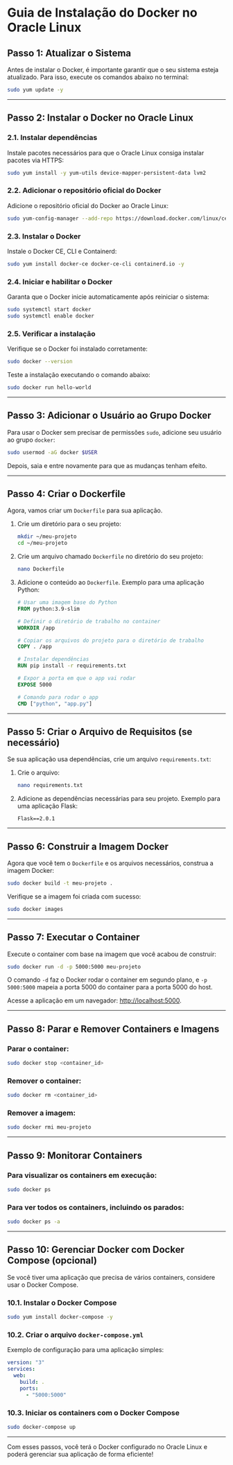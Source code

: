 # Guia de Instalação do Docker no Oracle Linux

## **Passo 1: Atualizar o Sistema**
Antes de instalar o Docker, é importante garantir que o seu sistema esteja atualizado. Para isso, execute os comandos abaixo no terminal:

```bash
sudo yum update -y
```

---

## **Passo 2: Instalar o Docker no Oracle Linux**

### **2.1. Instalar dependências**
Instale pacotes necessários para que o Oracle Linux consiga instalar pacotes via HTTPS:

```bash
sudo yum install -y yum-utils device-mapper-persistent-data lvm2
```

### **2.2. Adicionar o repositório oficial do Docker**
Adicione o repositório oficial do Docker ao Oracle Linux:

```bash
sudo yum-config-manager --add-repo https://download.docker.com/linux/centos/docker-ce.repo
```

### **2.3. Instalar o Docker**
Instale o Docker CE, CLI e Containerd:

```bash
sudo yum install docker-ce docker-ce-cli containerd.io -y
```

### **2.4. Iniciar e habilitar o Docker**
Garanta que o Docker inicie automaticamente após reiniciar o sistema:

```bash
sudo systemctl start docker
sudo systemctl enable docker
```

### **2.5. Verificar a instalação**
Verifique se o Docker foi instalado corretamente:

```bash
sudo docker --version
```

Teste a instalação executando o comando abaixo:

```bash
sudo docker run hello-world
```

---

## **Passo 3: Adicionar o Usuário ao Grupo Docker**
Para usar o Docker sem precisar de permissões `sudo`, adicione seu usuário ao grupo `docker`:

```bash
sudo usermod -aG docker $USER
```

Depois, saia e entre novamente para que as mudanças tenham efeito.

---

## **Passo 4: Criar o Dockerfile**
Agora, vamos criar um `Dockerfile` para sua aplicação.

1. Crie um diretório para o seu projeto:

   ```bash
   mkdir ~/meu-projeto
   cd ~/meu-projeto
   ```

2. Crie um arquivo chamado `Dockerfile` no diretório do seu projeto:

   ```bash
   nano Dockerfile
   ```

3. Adicione o conteúdo ao `Dockerfile`. Exemplo para uma aplicação Python:

   ```dockerfile
   # Usar uma imagem base do Python
   FROM python:3.9-slim

   # Definir o diretório de trabalho no container
   WORKDIR /app

   # Copiar os arquivos do projeto para o diretório de trabalho
   COPY . /app

   # Instalar dependências
   RUN pip install -r requirements.txt

   # Expor a porta em que o app vai rodar
   EXPOSE 5000

   # Comando para rodar o app
   CMD ["python", "app.py"]
   ```

---

## **Passo 5: Criar o Arquivo de Requisitos (se necessário)**
Se sua aplicação usa dependências, crie um arquivo `requirements.txt`:

1. Crie o arquivo:

   ```bash
   nano requirements.txt
   ```

2. Adicione as dependências necessárias para seu projeto. Exemplo para uma aplicação Flask:

   ```
   Flask==2.0.1
   ```

---

## **Passo 6: Construir a Imagem Docker**
Agora que você tem o `Dockerfile` e os arquivos necessários, construa a imagem Docker:

```bash
sudo docker build -t meu-projeto .
```

Verifique se a imagem foi criada com sucesso:

```bash
sudo docker images
```

---

## **Passo 7: Executar o Container**

Execute o container com base na imagem que você acabou de construir:

```bash
sudo docker run -d -p 5000:5000 meu-projeto
```

O comando `-d` faz o Docker rodar o container em segundo plano, e `-p 5000:5000` mapeia a porta 5000 do container para a porta 5000 do host.

Acesse a aplicação em um navegador: [http://localhost:5000](http://localhost:5000).

---

## **Passo 8: Parar e Remover Containers e Imagens**

### Parar o container:

```bash
sudo docker stop <container_id>
```

### Remover o container:

```bash
sudo docker rm <container_id>
```

### Remover a imagem:

```bash
sudo docker rmi meu-projeto
```

---

## **Passo 9: Monitorar Containers**

### Para visualizar os containers em execução:

```bash
sudo docker ps
```

### Para ver todos os containers, incluindo os parados:

```bash
sudo docker ps -a
```

---

## **Passo 10: Gerenciar Docker com Docker Compose (opcional)**
Se você tiver uma aplicação que precisa de vários containers, considere usar o Docker Compose.

### **10.1. Instalar o Docker Compose**

```bash
sudo yum install docker-compose -y
```

### **10.2. Criar o arquivo `docker-compose.yml`**
Exemplo de configuração para uma aplicação simples:

```yaml
version: "3"
services:
  web:
    build: .
    ports:
      - "5000:5000"
```

### **10.3. Iniciar os containers com o Docker Compose**

```bash
sudo docker-compose up
```

---

Com esses passos, você terá o Docker configurado no Oracle Linux e poderá gerenciar sua aplicação de forma eficiente!

